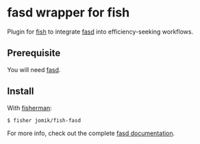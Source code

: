 # fasd wrapper for fish

Plugin for [fish] to integrate [fasd] into efficiency-seeking workflows.

## Prerequisite

You will need [fasd].

## Install

With [fisherman]:

```fish
$ fisher jomik/fish-fasd
```

For more info, check out the complete [fasd documentation][fasd].

[fish]: https://fishshell.com
[fasd]: https://github.com/clvv/fasd
[fisherman]: https://github.com/fisherman/fisherman

